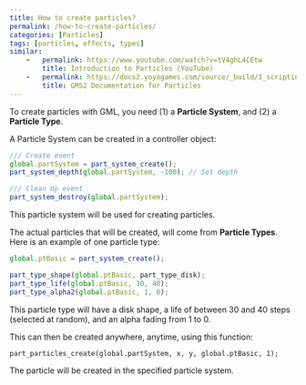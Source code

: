 ```yaml
---
title: How to create particles?
permalink: /how-to-create-particles/
categories: [Particles]
tags: [particles, effects, types]
similar:
    -   permalink: https://www.youtube.com/watch?v=tV4ghL4CEtw
        title: Introduction to Particles (YouTube)
    -   permalink: https://docs2.yoyogames.com/source/_build/3_scripting/4_gml_reference/drawing/particles/index.html
        title: GMS2 Documentation for Particles
---
```


To create particles with GML, you need (1) a **Particle System**, and (2) a **Particle Type**.

A Particle System can be created in a controller object:
```js
/// Create event
global.partSystem = part_system_create();
part_system_depth(global.partSystem, -100); // Set depth

/// Clean Up event
part_system_destroy(global.partSystem);
```
This particle system will be used for creating particles.

The actual particles that will be created, will come from **Particle Types**. Here is an example of one particle type:
```js
global.ptBasic = part_system_create();

part_type_shape(global.ptBasic, part_type_disk);
part_type_life(global.ptBasic, 30, 40);
part_type_alpha2(global.ptBasic, 1, 0);
```
This particle type will have a disk shape, a life of between 30 and 40 steps (selected at random), and an alpha fading from 1 to 0.

This can then be created anywhere, anytime, using this function:
```
part_particles_create(global.partSystem, x, y, global.ptBasic, 1);
```
The particle will be created in the specified particle system.